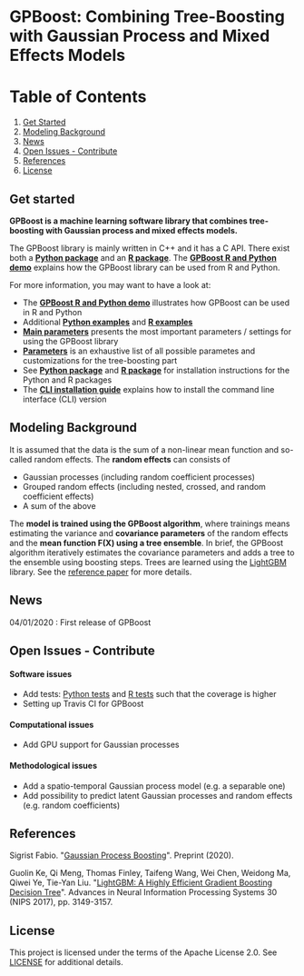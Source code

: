 GPBoost: Combining Tree-Boosting with Gaussian Process and Mixed Effects Models
===============================================================================

# Table of Contents
1. [Get Started](#get-started)
2. [Modeling Background](#modeling-background)
3. [News](#news)
4. [Open Issues - Contribute](#open-issues---contribute)
5. [References](#references)
6. [License](#license)


## Get started

**GPBoost is a machine learning software library that combines tree-boosting with Gaussian process and mixed effects models.**

The GPBoost library is mainly written in C++ and it has a C API. There exist both a [**Python package**](https://github.com/fabsig/GPBoost/tree/master/python-package) and an [**R package**](https://github.com/fabsig/GPBoost/tree/master/R-package). The [**GPBoost R and Python demo**](https://htmlpreview.github.io/?https://github.com/fabsig/GPBoost/blob/master/examples/GPBoost_demo.html) explains how the GPBoost library can be used from R and Python.

For more information, you may want to have a look at:

* The [**GPBoost R and Python demo**](https://htmlpreview.github.io/?https://github.com/fabsig/GPBoost/blob/master/examples/GPBoost_demo.html) illustrates how GPBoost can be used in R and Python
* Additional [**Python examples**](https://github.com/fabsig/GPBoost/tree/master/examples/python-guide) and [**R examples**](https://github.com/fabsig/GPBoost/tree/master/R-package/demo)
* [**Main parameters**](https://github.com/fabsig/GPBoost/blob/master/docs/Main_parameters.rst) presents the most important parameters / settings for using the GPBoost library
* [**Parameters**](https://github.com/fabsig/GPBoost/blob/master/docs/Parameters.rst) is an exhaustive list of all possible parametes and customizations for the tree-boosting part
* See [**Python package**](https://github.com/fabsig/GPBoost/tree/master/python-package) and [**R package**](https://github.com/fabsig/GPBoost/tree/master/R-package) for installation instructions for the Python and R packages
* The [**CLI installation guide**](https://github.com/fabsig/GPBoost/blob/master/docs/Installation_guide.rst) explains how to install the command line interface (CLI) version


## Modeling Background
It is assumed that the data is the sum of a non-linear mean function and so-called random effects. The **random effects** can consists of

- Gaussian processes (including random coefficient processes)
- Grouped random effects (including nested, crossed, and random coefficient effects)
- A sum of the above

The **model is trained using the GPBoost algorithm**, where trainings means estimating the variance and **covariance parameters** of the random effects and the **mean function F(X) using a tree ensemble**. In brief, the GPBoost algorithm iteratively estimates the covariance parameters and adds a tree to the ensemble using boosting steps. Trees are learned using the [LightGBM](https://github.com/microsoft/LightGBM/) library. See the [reference paper](#references) for more details.

## News

04/01/2020 : First release of GPBoost

## Open Issues - Contribute

#### Software issues
- Add tests: [Python tests](https://github.com/fabsig/GPBoost/tree/master/tests) and [R tests](https://github.com/fabsig/GPBoost/tree/master/R-package/tests) such that the coverage is higher
- Setting up Travis CI for GPBoost 

#### Computational issues
- Add GPU support for Gaussian processes

#### Methodological issues
- Add a spatio-temporal Gaussian process model (e.g. a separable one)
- Add possibility to predict latent Gaussian processes and random effects (e.g. random coefficients)

## References

Sigrist Fabio. "[Gaussian Process Boosting](https://arxiv.org/abs/XXX)". Preprint (2020).

Guolin Ke, Qi Meng, Thomas Finley, Taifeng Wang, Wei Chen, Weidong Ma, Qiwei Ye, Tie-Yan Liu. "[LightGBM: A Highly Efficient Gradient Boosting Decision Tree](https://papers.nips.cc/paper/6907-lightgbm-a-highly-efficient-gradient-boosting-decision-tree)". Advances in Neural Information Processing Systems 30 (NIPS 2017), pp. 3149-3157.

## License

This project is licensed under the terms of the Apache License 2.0. See [LICENSE](https://github.com/fabsig/GPBoost/blob/master/LICENSE) for additional details.
